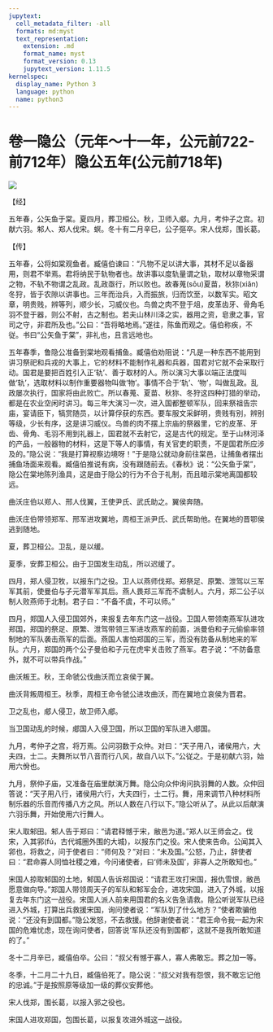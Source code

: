 ```yaml
---
jupytext:
  cell_metadata_filter: -all
  formats: md:myst
  text_representation:
    extension: .md
    format_name: myst
    format_version: 0.13
    jupytext_version: 1.11.5
kernelspec:
  display_name: Python 3
  language: python
  name: python3
---
```

# 卷一隐公（元年～十一年，公元前722-前712年）隐公五年(公元前718年)

![](image/cover.jpg)

【经】

五年春，公矢鱼于棠。夏四月，葬卫桓公。秋，卫师入郕。九月，考仲子之宫。初献六羽。邾人、郑人伐宋。螟。冬十有二月辛巳，公子彄卒。宋人伐郑，围长葛。

【传】

五年春，公将如棠观鱼者。臧僖伯谏曰：“凡物不足以讲大事，其材不足以备器用，则君不举焉。君将纳民于轨物者也。故讲事以度轨量谓之轨，取材以章物采谓之物，不轨不物谓之乱政。乱政亟行，所以败也。故春蒐(sōu)夏苗，秋狝(xiǎn)冬狩，皆于农隙以讲事也。三年而治兵，入而振旅，归而饮至，以数军实。昭文章，明贵贱，辨等列，顺少长，习威仪也。鸟兽之肉不登于俎，皮革齿牙、骨角毛羽不登于器，则公不射，古之制也。若夫山林川泽之实，器用之资，皂隶之事，官司之守，非君所及也。”公曰：“吾将略地焉。”遂往，陈鱼而观之。僖伯称疾，不従。书曰“公矢鱼于棠”，非礼也，且言远地也。

五年春季，鲁隐公准备到棠地观看捕鱼。臧僖伯劝阻说：“凡是一种东西不能用到讲习祭祀和兵戎的大事上，它的材料不能制作礼器和兵器，国君对它就不会采取行动。国君是要把百姓引入正‘轨’、善于取材的人。所以演习大事以端正法度叫做‘轨’，选取材料以制作重要器物叫做‘物’。事情不合于‘轨’、‘物’，叫做乱政。乱政屡次执行，国家将由此败亡。所以春蒐、夏苗、秋狝、冬狩这四种打猎的举动，都是在农业空闲时讲习。每三年大演习一次，进入国都整顿军队，回来祭祖告宗庙，宴请臣下，犒赏随员，以计算俘获的东西。要车服文采鲜明，贵贱有别，辨别等级，少长有序，这是讲习威仪。鸟兽的肉不摆上宗庙的祭器里，它的皮革、牙齿、骨角、毛羽不用到礼器上，国君就不去射它，这是古代的规定。至于山林河泽的产品，一般器物的材料，这是下等人的事情，有关官吏的职责，不是国君所应涉及的。”隐公说：“我是打算视察边境呀！”于是隐公就动身前往棠邑，让捕鱼者摆出捕鱼场面来观看。臧僖伯推说有病，没有跟随前去。《春秋》说：“公矢鱼于棠”，隐公在棠地陈列渔具，这是由于隐公的行为不合于礼制，而且暗示棠地离国都较远。

曲沃庄伯以郑人、邢人伐翼，王使尹氏、武氏助之。翼侯奔随。

曲沃庄伯带领郑军、邢军进攻翼地，周桓王派尹氏、武氏帮助他。在翼地的晋鄂侯逃到随地。

夏，葬卫桓公。卫乱，是以缓。

夏季，安葬卫桓公。由于卫国发生动乱，所以迟缓了。

四月，郑人侵卫牧，以报东门之役。卫人以燕师伐郑。郑祭足、原繁、泄驾以三军军其前，使曼伯与子元潜军军其后。燕人畏郑三军而不虞制人。六月，郑二公子以制人败燕师于北制。君子曰：“不备不虞，不可以师。”

四月，郑国人入侵卫国郊外，来报复去年东门这一战役。卫国人带领南燕军队进攻郑国，郑国的祭足、原繁、泄驾带领三军进攻燕军的前面，派曼伯和子元偷偷率领制地的军队袭击燕军的后面。燕国人害怕郑国的三军，而没有防备从制地来的军队。六月，郑国的两个公子曼伯和子元在虎牢关击败了燕军。君子说：“不防备意外，就不可以带兵作战。”

曲沃叛王。秋，王命虢公伐曲沃而立哀侯于翼。

曲沃背叛周桓王。秋季，周桓王命令虢公进攻曲沃，而在翼地立哀侯为晋君。

卫之乱也，郕人侵卫，故卫师入郕。

当卫国动乱的时候，郕国人入侵卫国，所以卫国的军队进入郕国。

九月，考仲子之宫，将万焉。公问羽数于众仲。对曰：“天子用八，诸侯用六，大夫四，士二。夫舞所以节八音而行八风，故自八以下。”公従之。于是初献六羽，始用六佾也。

九月，祭仲子庙，又准备在庙里献演万舞。隐公向众仲询问执羽舞的人数。众仲回答说：“天子用八行，诸侯用六行，大夫四行，士二行。舞，用来调节八种材料所制乐器的乐音而传播八方之风。所以人数在八行以下。”隐公听从了。从此以后献演六羽乐舞，开始使用六行舞人。

宋人取邾田。邾人告于郑曰：“请君释憾于宋，敝邑为道。”郑人以王师会之。伐宋，入其郛(fú，古代城圈外围的大城)，以报东门之役。宋人使来告命。公闻其入郛也，将救之，问于使者曰：“师何及？”对曰：“未及国。”公怒，乃止，辞使者曰：“君命寡人同恤社稷之难，今问诸使者，曰‘师未及国’，非寡人之所敢知也。”

宋国人掠取邾国的土地，邾国人告诉郑国说：“请君王攻打宋国，报仇雪恨，敝邑愿意做向导。”郑国人带领周天子的军队和邾军会合，进攻宋国，进入了外城，以报复去年东门这一战役。宋国人派人前来用国君的名义告急请救。隐公听说军队已经进入外城，打算出兵救援宋国，询问使者说：“军队到了什么地方？”使者欺骗他说：“还没有到国都。”隐公发怒，不去救援。他辞谢使者说：“君王命令我一起为宋国的危难忧虑，现在询问使者，回答说‘军队还没有到国都’，这就不是我所敢知道的了。”

冬十二月辛已，臧僖伯卒。公曰：“叔父有憾于寡人，寡人弗敢忘。葬之加一等。

冬季，十二月二十九日，臧僖伯死了。隐公说：“叔父对我有怨恨，我不敢忘记他的忠诚。”于是按照原等级加一级的葬仪安葬他。

宋人伐郑，围长葛，以报入郛之役也。

宋国人进攻郑国，包围长葛，以报复攻进外城这一战役。



